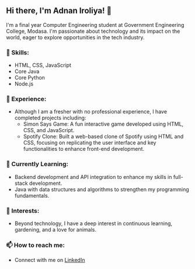 ## Hi there, I'm Adnan Iroliya! 👋

I'm a final year Computer Engineering student at Government Engineering College, Modasa. I'm passionate about technology and its impact on the world, eager to explore opportunities in the tech industry.

### 🔧 Skills:
- HTML, CSS, JavaScript
- Core Java
- Core Python
- Node.js

### 💼 Experience:
- Although I am a fresher with no professional experience, I have completed projects including:
  - Simon Says Game: A fun interactive game developed using HTML, CSS, and JavaScript.
  - Spotify Clone: Built a web-based clone of Spotify using HTML and CSS, focusing on replicating the user interface and key functionalities to enhance front-end development.

### 🌱 Currently Learning:
- Backend development and API integration to enhance my skills in full-stack development.
- Java with data structures and algorithms to strengthen my programming fundamentals.

### 🌿 Interests:
- Beyond technology, I have a deep interest in continuous learning, gardening, and a love for animals.

### 📫 How to reach me:
- Connect with me on [LinkedIn](https://linkedin.com/in/mohammedadnan-iproliya)
